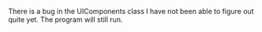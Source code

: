 There is a bug in the UIComponents class I have not been able to figure out quite yet. The program will still run.
